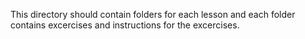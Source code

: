 This directory should contain folders for each lesson and each folder contains excercises and instructions for the excercises.
